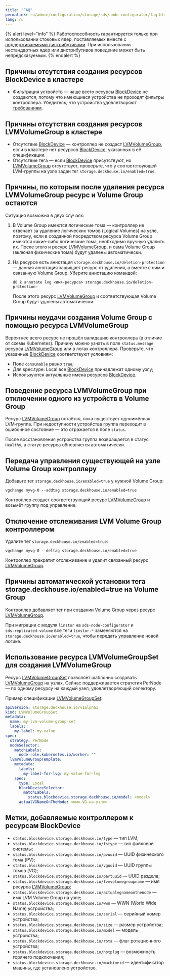 ```yaml
---
title: "FAQ"
permalink: ru/admin/configuration/storage/sds/node-configurator/faq.html
lang: ru
---
```


{% alert level="info" %}
Работоспособность гарантируется только при использовании стоковых ядер, поставляемых вместе с [поддерживаемыми дистрибутивами](../../../../../supported_versions.html#linux). При использовании нестандартных ядер или дистрибутивов поведение может быть непредсказуемым.
{% endalert %}

## Причины отсутствия создания ресурсов BlockDevice в кластере

- Фильтрация устройств — чаще всего ресурсы [BlockDevice](../../../../../reference/cr/blockdevices/) не создаются, потому что имеющиеся устройства не проходят фильтры контроллера. Убедитесь, что устройства удовлетворяют [требованиям](./usage.html#критерии-отбора-устройства-контроллером).

## Причины отсутствия создания ресурсов LVMVolumeGroup в кластере

- Отсутствие [BlockDevice](../../../../../reference/cr/blockdevices/) — контроллер не создаст [LVMVolumeGroup](../../../../../reference/cr/lvmvolumegroup/), если в кластере нет ресурсов [BlockDevice](../../../../../reference/cr/blockdevices/), указанных в её спецификации.
- Отсутствие тега — если [BlockDevice](../../../../../reference/cr/blockdevices/) присутствуют, но [LVMVolumeGroup](../../../../../reference/cr/lvmvolumegroup/) отсутствует, проверьте, что у соответствующей LVM-группы на узле задан тег `storage.deckhouse.io/enabled=true`.

## Причины, по которым после удаления ресурса LVMVolumeGroup ресурс и Volume Group остаются

Ситуация возможна в двух случаях:

1. В Volume Group имеются логические тома — контроллер не отвечает за удаление логических томов (Logical Volumes) на узле, поэтому, если в созданной посредством ресурса Volume Group имеются какие-либо логические тома, необходимо вручную удалить их. После этого и ресурс [LVMVolumeGroup](../../../../../reference/cr/lvmvolumegroup/), и сама Volume Group (включая физические тома) будут удалены автоматически.

1. На ресурсе есть аннотация `storage.deckhouse.io/deletion-protection` — данная аннотация защищает ресурс от удаления, а вместе с ним и связанную Volume Group. Уберите аннотацию командой:

   ```shell
   d8 k annotate lvg <имя-ресурса> storage.deckhouse.io/deletion-protection-
   ```

   После этого ресурс [LVMVolumeGroup](../../../../../reference/cr/lvmvolumegroup/) и соответствующая Volume Group будут удалены автоматически.

## Причины неудачи создания Volume Group с помощью ресурса LVMVolumeGroup

Вероятнее всего ресурс не прошёл валидацию контроллера (в отличие от схемы Kubernetes). Причину можно узнать в поле `status.message` ресурса [LVMVolumeGroup](../../../../../reference/cr/lvmvolumegroup/) или в логах контроллера.
Проверьте, что указанные [BlockDevice](../../../../../reference/cr/blockdevices/) соответствуют условиям:

- Поле `consumable` равно `true`;
- Для spec.type: Local все [BlockDevice](../../../../../reference/cr/blockdevices/) принадлежат одному узлу;
- Используются актуальные имена ресурсов [BlockDevice](../../../../../reference/cr/blockdevices/).

## Поведение ресурса LVMVolumeGroup при отключении одного из устройств в Volume Group

Ресурс [LVMVolumeGroup](../../../../../reference/cr/lvmvolumegroup/) остаётся, пока существует одноимённая LVM‑группа. При недоступности устройства группа переходит в ошибочное состояние — это отражается в поле `status`.

После восстановления устройства группа возвращается в статус `Healthy`, а статус ресурса обновляется автоматически.

## Передача управления существующей на узле Volume Group контроллеру

Добавьте тег `storage.deckhouse.io/enabled=true` у нужной Volume Group:

```shell
vgchange myvg-0 --addtag storage.deckhouse.io/enabled=true
```

Контроллер создаст соответствующий ресурс [LVMVolumeGroup](../../../../../reference/cr/lvmvolumegroup/) и возьмёт группу под управление.

## Отключение отслеживания LVM Volume Group контроллером

Удалите тег `storage.deckhouse.io/enabled=true`:

```shell
vgchange myvg-0 --deltag storage.deckhouse.io/enabled=true
```

Контроллер прекратит отслеживание и удалит связанный ресурс [LVMVolumeGroup](../../../../../reference/cr/lvmvolumegroup/).

## Причины автоматической установки тега storage.deckhouse.io/enabled=true на Volume Group

Контроллер добавляет тег при создании Volume Group через ресурс [LVMVolumeGroup](../../../../../reference/cr/lvmvolumegroup/).

При миграции с модуля `linstor` на `sds‑node‑configurator` и `sds‑replicated-volume` все теги `linstor-*` заменяются на `storage.deckhouse.io/enabled=true`, чтобы передать управление новой логике.

## Использование ресурса LVMVolumeGroupSet для создания LVMVolumeGroup

Ресурс [LVMVolumeGroupSet](../../../../../reference/cr/lvmvolumegroupset/) позволяет шаблонно создавать [LVMVolumeGroup](../../../../../reference/cr/lvmvolumegroup/) на узлах. Сейчас поддерживается стратегия PerNode — по одному ресурсу на каждый узел, удовлетворяющий селектору.

Пример спецификации [LVMVolumeGroupSet](../../../../../reference/cr/lvmvolumegroupset/):

```yaml
apiVersion: storage.deckhouse.io/v1alpha1
kind: LVMVolumeGroupSet
metadata:
  name: my-lvm-volume-group-set
  labels:
    my-label: my-value
spec:
  strategy: PerNode
  nodeSelector:
    matchLabels:
      node-role.kubernetes.io/worker: ""
  lvmVolumeGroupTemplate:
    metadata:
      labels:
        my-label-for-lvg: my-value-for-lvg
    spec:
      type: Local
      blockDeviceSelector:
        matchLabels:
          status.blockdevice.storage.deckhouse.io/model: <model>
      actualVGNameOnTheNode: <имя-VG-на-узле>
```

## Метки, добавляемые контроллером к ресурсам BlockDevice

- `status.blockdevice.storage.deckhouse.io/type` — тип LVM;
- `status.blockdevice.storage.deckhouse.io/fstype` — тип файловой системы;
- `status.blockdevice.storage.deckhouse.io/pvuuid` — UUID физического тома (PV);
- `status.blockdevice.storage.deckhouse.io/vguuid` — UUID группы томов (VG);
- `status.blockdevice.storage.deckhouse.io/partuuid` — UUID раздела;
- `status.blockdevice.storage.deckhouse.io/lvmvolumegroupname` — имя ресурса [LVMVolumeGroup](../../../../../reference/cr/lvmvolumegroup/);
- `status.blockdevice.storage.deckhouse.io/actualvgnameonthenode` — имя LVM Volume Group на узле;
- `status.blockdevice.storage.deckhouse.io/wwn` — WWN (World Wide Name) устройства;
- `status.blockdevice.storage.deckhouse.io/serial` — серийный номер устройства;
- `status.blockdevice.storage.deckhouse.io/size` — размер устройства;
- `status.blockdevice.storage.deckhouse.io/model` — модель устройства;
- `status.blockdevice.storage.deckhouse.io/rota` — флаг ротационного устройства;
- `status.blockdevice.storage.deckhouse.io/hotplug` — возможность горячего подключения;
- `status.blockdevice.storage.deckhouse.io/machineid` — идентификатор машины, где установлено устройство.
